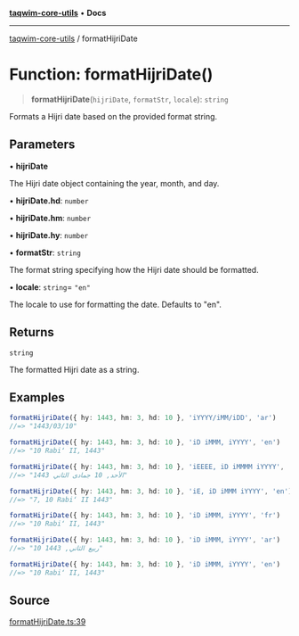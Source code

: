 [**taqwim-core-utils**](../README.md) • **Docs**

---

[taqwim-core-utils](../globals.md) / formatHijriDate

# Function: formatHijriDate()

> **formatHijriDate**(`hijriDate`, `formatStr`, `locale`): `string`

Formats a Hijri date based on the provided format string.

## Parameters

• **hijriDate**

The Hijri date object containing the year, month, and day.

• **hijriDate.hd**: `number`

• **hijriDate.hm**: `number`

• **hijriDate.hy**: `number`

• **formatStr**: `string`

The format string specifying how the Hijri date should be formatted.

• **locale**: `string`= `"en"`

The locale to use for formatting the date. Defaults to "en".

## Returns

`string`

The formatted Hijri date as a string.

## Examples

```ts
formatHijriDate({ hy: 1443, hm: 3, hd: 10 }, 'iYYYY/iMM/iDD', 'ar')
//=> "1443/03/10"
```

```ts
formatHijriDate({ hy: 1443, hm: 3, hd: 10 }, 'iD iMMM, iYYYY', 'en')
//=> "10 Rabiʻ II, 1443"
```

```ts
formatHijriDate({ hy: 1443, hm: 3, hd: 10 }, 'iEEEE, iD iMMMM iYYYY', 'ar')
//=> "الأحد, 10 جمادى الثاني 1443"
```

```ts
formatHijriDate({ hy: 1443, hm: 3, hd: 10 }, 'iE, iD iMMM iYYYY', 'en')
//=> "7, 10 Rabiʻ II 1443"
```

```ts
formatHijriDate({ hy: 1443, hm: 3, hd: 10 }, 'iD iMMM, iYYYY', 'fr')
//=> "10 Rabiʻ II, 1443"
```

```ts
formatHijriDate({ hy: 1443, hm: 3, hd: 10 }, 'iD iMMM, iYYYY', 'ar')
//=> "10 ربيع الثاني, 1443"
```

```ts
formatHijriDate({ hy: 1443, hm: 3, hd: 10 }, 'iD iMMM, iYYYY', 'en')
//=> "10 Rabiʻ II, 1443"
```

## Source

[formatHijriDate.ts:39](https://github.com/boussadjra/taqwim/blob/b6011f3ed342a975f52680743fe89e4925ba0553/packages/core-utils/src/lib/formatHijriDate.ts#L39)
